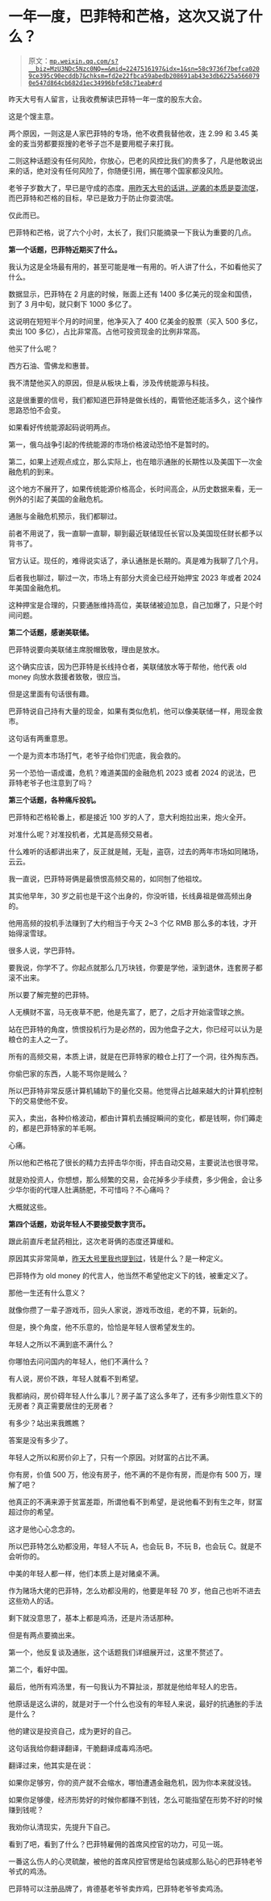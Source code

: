 # 一年一度，巴菲特和芒格，这次又说了什么？

> 原文：[`mp.weixin.qq.com/s?__biz=MzU3NDc5Nzc0NQ==&mid=2247516197&idx=1&sn=58c9736f7befca0209ce395c90ecddb7&chksm=fd2e22fbca59abedb208691ab43e3db6225a5660790e547d864cb682d1ec34996bfe58c71eab#rd`](http://mp.weixin.qq.com/s?__biz=MzU3NDc5Nzc0NQ==&mid=2247516197&idx=1&sn=58c9736f7befca0209ce395c90ecddb7&chksm=fd2e22fbca59abedb208691ab43e3db6225a5660790e547d864cb682d1ec34996bfe58c71eab#rd)

昨天大号有人留言，让我收费解读巴菲特一年一度的股东大会。

这是个馊主意。 

两个原因，一则这是人家巴菲特的专场，他不收费我替他收，连 2.99 和 3.45 美金的麦当劳都要抠搜的老爷子岂不是要用棍子来打我。

二则这种话题没有任何风险，你放心，巴老的风控比我们的贵多了，凡是他敢说出来的话，绝对没有任何风险了，你随便引用，搁在哪个国家都没风险。

老爷子岁数大了，早已是守成的态度。[用昨天大号的话讲，逆袭的本质是耍流氓](http://mp.weixin.qq.com/s?__biz=MzU0MjYwNDU2Mw==&mid=2247505266&idx=1&sn=7488e2812c2e497ad86e9e901d469fbe&chksm=fb1ab90ecc6d301817c5c1b0eb4ec913de8f858a9b577c1e97190e470364aa80f1d39293fbd5&scene=21#wechat_redirect)，而巴菲特和芒格的目标，早已是致力于防止你耍流氓。

仅此而已。

巴菲特和芒格，说了六个小时，太长了，我们只能摘录一下我认为重要的几点。 

**第一个话题，巴菲特近期买了什么。** 

我认为这是全场最有用的，甚至可能是唯一有用的。听人讲了什么，不如看他买了什么。 

数据显示，巴菲特在 2 月底的时候，账面上还有 1400 多亿美元的现金和国债，到了 3 月中旬，就只剩下 1000 多亿了。 

这说明在短短半个月的时间里，他净买入了 400 亿美金的股票（买入 500 多亿，卖出 100 多亿），占比非常高。占他可投资现金的比例非常高。

他买了什么呢？

西方石油、雪佛龙和惠普。

我不清楚他买入的原因，但是从板块上看，涉及传统能源与科技。 

这是很重要的信号，我们都知道巴菲特是做长线的，甭管他还能活多久，这个操作思路恐怕不会变。 

如果看好传统能源起码说明两点。

第一，俄乌战争引起的传统能源的市场价格波动恐怕不是暂时的。

第二，如果上述观点成立，那么实际上，也在暗示通胀的长期性以及美国下一次金融危机的到来。 

这个地方不展开了，如果传统能源价格高企，长时间高企，从历史数据来看，无一例外的引起了美国的金融危机。 

通胀与金融危机预示，我们都聊过。 

前者不用说了，我一直聊一直聊，聊到最近联储现任长官以及美国现任财长都予以背书了。 

官方认证。现任的，难得说实话了，承认通胀是长期的。真是难为我聊了几个月。

后者我也聊过，聊过一次，市场上有部分大资金已经开始押宝 2023 年或者 2024 年美国金融危机。 

这种押宝是合理的，只要通胀维持高位，美联储被迫加息，自己加爆了，只是个时间问题。 

**第二个话题，感谢美联储。**

巴菲特说要向美联储主席脱帽致敬，理由是放水。 

这个确实应该，因为巴菲特是长线持仓者，美联储放水等于帮他，他代表 old money 向放水救援者致敬，很应当。 

但是这里面有句话很有趣。 

巴菲特说自己持有大量的现金，如果有类似危机，他可以像美联储一样，用现金救市。

这句话有两重意思。 

一个是为资本市场打气，老爷子给你们兜底，我会救的。

另一个恐怕一语成谶，危机？难道美国的金融危机 2023 或者 2024 的说法，巴菲特老爷子也注意到了吗？ 

**第三个话题，各种痛斥投机。** 

巴菲特和芒格轮番上，都是接近 100 岁的人了，意大利炮拉出来，炮火全开。 

对准什么呢？对准投机者，尤其是高频交易者。

什么难听的话都讲出来了，反正就是贼，无耻，盗窃，过去的两年市场如同赌场，云云。 

我一直说，巴菲特哥俩是最愤恨高频交易的，如同刨了他祖坟。 

其实他早年，30 岁之前也是干这个出身的，你没听错，长线鼻祖是做高频出身的。 

他用高频的投机手法赚到了大约相当于今天 2~3 个亿 RMB 那么多的本钱，才开始得滚雪球。

很多人说，学巴菲特。

要我说，你学不了。你起点就那么几万块钱，你要是学他，滚到退休，连套房子都滚不出来。 

所以要了解完整的巴菲特。 

人无横财不富，马无夜草不肥，他是先富了，肥了，之后才开始滚雪球之旅。 

站在巴菲特的角度，愤恨投机行为是必然的，因为他盘子之大，你已经可以认为是粮仓的主人之一了。 

所有的高频交易，本质上讲，就是在巴菲特家的粮仓上打了一个洞，往外掏东西。

你偷巴家的东西，人能不骂你是贼么？ 

所以巴菲特非常反感计算机辅助下的量化交易。他觉得占比越来越大的计算机控制下的交易使他不安。 

买入，卖出，各种价格波动，都由计算机去捕捉瞬间的变化，都是钱啊，你们薅走的，都是巴菲特家的羊毛啊。

心痛。 

所以他和芒格花了很长的精力去抨击华尔街，抨击自动交易，主要说法也很寻常。

就是劝投资人，你想想，那么频繁的交易，会花掉多少手续费，多少佣金，会让多少华尔街的代理人肚满肠肥，不可惜吗？不心痛吗？ 

大概就这些。

**第四个话题，劝说年轻人不要接受数字货币。** 

跟此前直斥老鼠药相比，这次老哥俩的态度还算缓和。 

原因其实非常简单，[昨天大号里我也提到过](http://mp.weixin.qq.com/s?__biz=MzU0MjYwNDU2Mw==&mid=2247505266&idx=1&sn=7488e2812c2e497ad86e9e901d469fbe&chksm=fb1ab90ecc6d301817c5c1b0eb4ec913de8f858a9b577c1e97190e470364aa80f1d39293fbd5&scene=21#wechat_redirect)，钱是什么？是一种定义。 

巴菲特作为 old money 的代言人，他当然不希望他定义下的钱，被重定义了。

那他一生还有什么意义？ 

就像你攒了一辈子游戏币，回头人家说，游戏币改组，老的不算，玩新的。 

但是，换个角度，他不乐意的，恰恰是年轻人很希望发生的。

年轻人之所以不满到底不满什么？ 

你哪怕去问问国内的年轻人，他们不满什么？

有人说，房价不跌，年轻人就看不到希望。

我都纳闷，房价碍年轻人什么事儿？房子盖了这么多年了，还有多少刚性意义下的无房者？真正需要居住的无房者？

有多少？站出来我瞧瞧？

答案是没有多少了。

年轻人之所以和房价卯上了，只有一个原因。对财富的占比不满。

你有房，价值 500 万，他没有房子，他不满的不是你有房，而是你有 500 万，理解了吧？ 

他真正的不满来源于贫富差距，所谓他看不到希望，是说他看不到有生之年，财富超过你的希望。 

这才是他心心念念的。

所以巴菲特怎么劝都没用，年轻人不玩 A，也会玩 B，不玩 B，也会玩 C。就是不会听你的。 

中美的年轻人都一样，他们本质上是对赌桌不满。

作为赌场大佬的巴菲特，怎么劝都没用的，他要是年轻 70 岁，他自己也听不进去这些劝人的话。 

剩下就没意思了，基本上都是鸡汤，还是片汤话那种。 

但是有两点要摘出来。 

第一个，他反复谈及通胀，这个话题我们详细展开过，这里不赘述了。

第二个，看好中国。

最后，他所有鸡汤里，有一句我认为不算扯淡，那就是他给年轻人的忠告。

他原话是这么讲的，就是对于一个什么也没有的年轻人来说，最好的抗通胀的手法是什么？

他的建议是投资自己，成为更好的自己。

这句话我给你翻译翻译，干脆翻译成毒鸡汤吧。 

翻译过来，他其实是在说： 

如果你足够穷，你的资产就不会缩水，哪怕遭遇金融危机，因为你本来就没钱。 

如果你足够傻，经济形势好的时候你都赚不到钱，怎么可能指望在形势不好的时候赚到钱呢？

我劝你认清现实，先提升下自己。 

看到了吧，看到了什么？巴菲特雇佣的首席风控官的功力，可见一斑。 

一番这么伤人的心灵硫酸，被他的首席风控官愣是给包装成那么贴心的巴菲特老爷爷式的鸡汤。

巴菲特可以注册品牌了，肯德基老爷爷卖炸鸡，巴菲特老爷爷卖鸡汤。